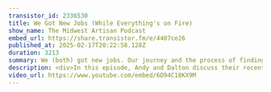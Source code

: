 ```yaml
---
transistor_id: 2336530
title: We Got New Jobs (While Everything's on Fire)
show_name: The Midwest Artisan Podcast
embed_url: https://share.transistor.fm/e/4407ce26
published_at: 2025-02-17T20:22:58.128Z
duration: 3213
summary: We (both) got new jobs. Our journey and the process of finding new jobs, the interview process, and how we're feeling about it all.
description: <div>In this episode, Andy and Dalton discuss their recent job transitions, the challenges of navigating the job market, and the why the interview process is broken. We also briefly touch on Laravel Cloud and Laracon US.</div><ul><li>(00:00) - Introduction and New Beginnings</li><li>(02:58) - Transitioning to New Jobs</li><li>(05:46) - The Challenges of Job Searching</li><li>(08:44) - Navigating the Job Market</li><li>(11:25) - The Interview Process</li><li>(13:05) - Insights on Job Applications</li><li>(15:51) - Final Thoughts and Tips</li><li>(28:02) - Flawed Recruitment Processes</li><li>(31:15) - Job Market Realities for Developers</li><li>(33:01) - Technical Interview Challenges</li><li>(39:17) - The Importance of Cultural Fit</li><li>(41:25) - Excitement for Laravel and Community Events</li><li>(47:18) - Anticipation for Laravel Nightwatch and Cloud</li></ul>
video_url: https://www.youtube.com/embed/6D94C18KX9M
---
```


